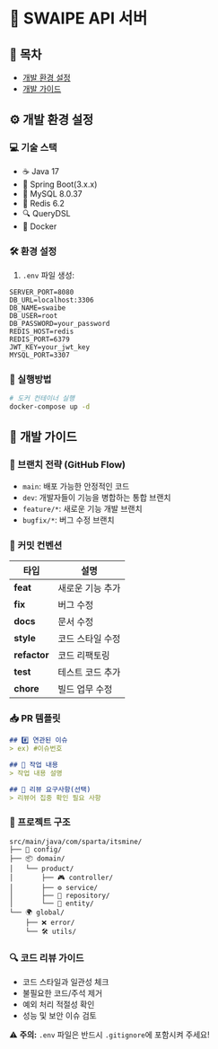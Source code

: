 # 🚀 SWAIPE API 서버

## 📑 목차
- [개발 환경 설정](#-개발-환경-설정)
- [개발 가이드](#-개발-가이드)

## ⚙️ 개발 환경 설정

### 💻 기술 스택
- ☕️ Java 17
- 🌱 Spring Boot(3.x.x)
- 🐬 MySQL 8.0.37
- 🔄 Redis 6.2
- 🔍 QueryDSL
- 🐳 Docker

### 🛠️ 환경 설정
1. `.env` 파일 생성:
```properties
SERVER_PORT=8080
DB_URL=localhost:3306
DB_NAME=swaibe
DB_USER=root
DB_PASSWORD=your_password
REDIS_HOST=redis
REDIS_PORT=6379
JWT_KEY=your_jwt_key
MYSQL_PORT=3307
```

### 🚀 실행방법
```bash
# 도커 컨테이너 실행
docker-compose up -d
```

## 🌱 개발 가이드

### 🔀 브랜치 전략 (GitHub Flow)
* `main`: 배포 가능한 안정적인 코드
* `dev`: 개발자들이 기능을 병합하는 통합 브랜치
* `feature/*`: 새로운 기능 개발 브랜치
* `bugfix/*`: 버그 수정 브랜치

### 📝 커밋 컨벤션
| 타입 | 설명 |
|------|------|
| **feat** | 새로운 기능 추가 |
| **fix** | 버그 수정 |
| **docs** | 문서 수정 |
| **style** | 코드 스타일 수정 |
| **refactor** | 코드 리팩토링 |
| **test** | 테스트 코드 추가 |
| **chore** | 빌드 업무 수정 |

### 📥 PR 템플릿
```markdown
## #️⃣ 연관된 이슈
> ex) #이슈번호

## 📝 작업 내용
> 작업 내용 설명

## 💬 리뷰 요구사항(선택)
> 리뷰어 집중 확인 필요 사항
```

### 📂 프로젝트 구조
```
src/main/java/com/sparta/itsmine/
├── 🔧 config/
├── 📦 domain/
│   └── product/
│       ├── 🎮 controller/
│       ├── ⚙️ service/
│       ├── 💾 repository/
│       └── 📑 entity/
└── 🌍 global/
    ├── ❌ error/
    └── 🛠️ utils/
```

### 🔍 코드 리뷰 가이드
- 코드 스타일과 일관성 체크
- 불필요한 코드/주석 제거
- 예외 처리 적절성 확인
- 성능 및 보안 이슈 검토

⚠️ **주의:** `.env` 파일은 반드시 `.gitignore`에 포함시켜 주세요!

